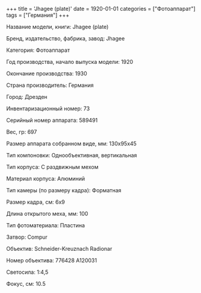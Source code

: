 +++
title = 'Jhagee (plate)'
date = 1920-01-01
categories = ["Фотоаппарат"]
tags = ["Германия"]
+++

Название модели, книги: Jhagee (plate)

Бренд, издательство, фабрика, завод: Jhagee

Категория: Фотоаппарат

Год производства, начало выпуска модели: 1920

Окончание производства: 1930

Страна производитель: Германия

Город: Дрезден

Инвентаризационный номер: 73

Серийный номер аппарата: 589491

Вес, гр: 697

Размер аппарата  собранном виде, мм: 130x95x45

Тип компоновки: Однообъективная, вертикальная

Тип корпуса: С раздвижным мехом

Материал корпуса: Алюминий

Тип камеры (по размеру кадра): Форматная

Размер кадра, см: 6х9

Длина открытого меха, мм: 100

Тип фотоматериала: Пластина

Затвор: Compur

Объектив: Schneider-Kreuznach Radionar

Номер объектива: 776428
A120031

Светосила: 1:4,5

Фокус, см: 10.5

